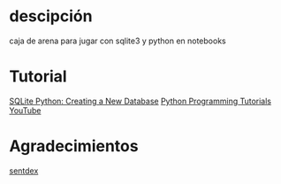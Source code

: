 # descipción
caja de arena para jugar con sqlite3 y python en notebooks


# Tutorial
[SQLite Python: Creating a New Database](http://www.sqlitetutorial.net/sqlite-python/creating-database/)
[Python Programming Tutorials](https://pythonprogramming.net/sql-database-python-part-1-inserting-database/)
[YouTube](https://www.youtube.com/watch?v=o-vsdfCBpsU)


# Agradecimientos
[sentdex](https://www.youtube.com/channel/UCfzlCWGWYyIQ0aLC5w48gBQ)